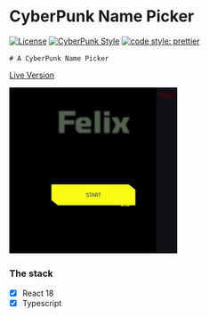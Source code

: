 # CyberPunk Name Picker

[![License](https://img.shields.io/badge/license-MIT-blue.svg?style=flat-square)](https://github.com/inPhoenix/)
[![CyberPunk Style](https://img.shields.io/badge/theme-cyberpunk-%23553344.svg)](https://inphoenix.github.io/inPhoenix/)
[![code style: prettier](https://img.shields.io/badge/code_style-prettier-ff69b4.svg?style=flat-square)](https://github.com/prettier/prettier)

    # A CyberPunk Name Picker

[Live Version](https://inPhoenix.github.io/inCyberNamePicker)


<img title="logo" src="public/assets/pics/appPreview.gif" width="60%" alt='App Preview'>

### The stack

- [x] React 18
- [x] Typescript
